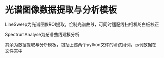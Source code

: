 # 光谱图像数据提取与分析模板

LineSweep为光谱图像ROI提取，绘制光谱曲线，可同时适配线扫相机的白板校正

SpectrumAnalyse为光谱曲线建模分析

其余为数据提取与分析模板，包括上述两个python文件的测试用例，示例数据在文件夹中
